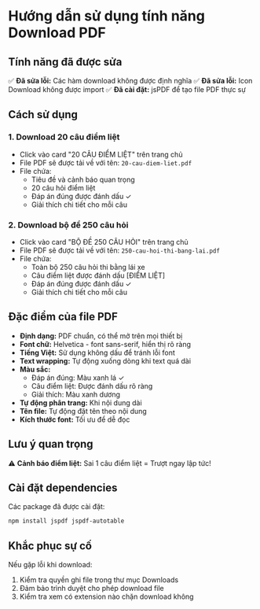# Hướng dẫn sử dụng tính năng Download PDF

## Tính năng đã được sửa

✅ **Đã sửa lỗi:** Các hàm download không được định nghĩa
✅ **Đã sửa lỗi:** Icon Download không được import
✅ **Đã cài đặt:** jsPDF để tạo file PDF thực sự

## Cách sử dụng

### 1. Download 20 câu điểm liệt

- Click vào card "20 CÂU ĐIỂM LIỆT" trên trang chủ
- File PDF sẽ được tải về với tên: `20-cau-diem-liet.pdf`
- File chứa:
  - Tiêu đề và cảnh báo quan trọng
  - 20 câu hỏi điểm liệt
  - Đáp án đúng được đánh dấu ✓
  - Giải thích chi tiết cho mỗi câu

### 2. Download bộ đề 250 câu hỏi

- Click vào card "BỘ ĐỀ 250 CÂU HỎI" trên trang chủ
- File PDF sẽ được tải về với tên: `250-cau-hoi-thi-bang-lai.pdf`
- File chứa:
  - Toàn bộ 250 câu hỏi thi bằng lái xe
  - Câu điểm liệt được đánh dấu [ĐIỂM LIỆT]
  - Đáp án đúng được đánh dấu ✓
  - Giải thích chi tiết cho mỗi câu

## Đặc điểm của file PDF

- **Định dạng:** PDF chuẩn, có thể mở trên mọi thiết bị
- **Font chữ:** Helvetica - font sans-serif, hiển thị rõ ràng
- **Tiếng Việt:** Sử dụng không dấu để tránh lỗi font
- **Text wrapping:** Tự động xuống dòng khi text quá dài
- **Màu sắc:**
  - Đáp án đúng: Màu xanh lá ✓
  - Câu điểm liệt: Được đánh dấu rõ ràng
  - Giải thích: Màu xanh dương
- **Tự động phân trang:** Khi nội dung dài
- **Tên file:** Tự động đặt tên theo nội dung
- **Kích thước font:** Tối ưu để dễ đọc

## Lưu ý quan trọng

⚠️ **Cảnh báo điểm liệt:** Sai 1 câu điểm liệt = Trượt ngay lập tức!

## Cài đặt dependencies

Các package đã được cài đặt:

```bash
npm install jspdf jspdf-autotable
```

## Khắc phục sự cố

Nếu gặp lỗi khi download:

1. Kiểm tra quyền ghi file trong thư mục Downloads
2. Đảm bảo trình duyệt cho phép download file
3. Kiểm tra xem có extension nào chặn download không
